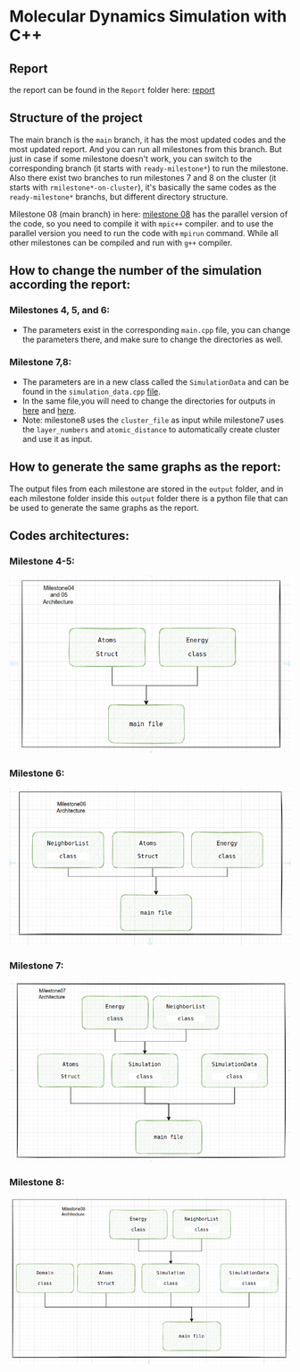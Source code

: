 # Molecular Dynamics Simulation with C++

## Report
the report can be found in the `Report` folder here: [report](Report/latex/report_main.pdf)

## Structure of the project

The main branch is the `main` branch, it has the most updated codes
and the most updated report. And you can run all milestones from this branch. But just in case if some milestone doesn't work, you can switch to the corresponding branch (it starts with `ready-milestone*`) to run the milestone.  
Also there exist two branches to run milestones 7 and 8 on the cluster (it starts with `rmilestone*-on-cluster`), it's basically the same codes as the `ready-milestone*` branchs, but different directory structure.

Milestone 08 (main branch) in here: [milestone 08](https://github.com/eslamsalahelsheikh/Molecular-Dynamics/blob/main/milestones/08/main.cpp) has the parallel version of the code, so you need to compile it with `mpic++` compiler. and to use the parallel version you need to run the code with `mpirun` command. While all other milestones can be compiled and run with `g++` compiler.

## How to change the number of the simulation according the report:

### Milestones 4, 5, and 6:
  - The parameters exist in the corresponding `main.cpp` file, you can change the parameters there, and make sure to change the directories as well.
### Milestone 7,8:
  - The parameters are in a new class called the `SimulationData` and can be found in the `simulation_data.cpp` [file](https://github.com/eslamsalahelsheikh/Molecular-Dynamics/blob/ee1ff39e193bd1738b058f900f170b60eb6c6170/src/simulation_data.cpp).
  - In the same file,you will need to change the directories for outputs in [here](https://github.com/eslamsalahelsheikh/Molecular-Dynamics/blob/ee1ff39e193bd1738b058f900f170b60eb6c6170/src/simulation_data.cpp#L41) and [here](https://github.com/eslamsalahelsheikh/Molecular-Dynamics/blob/ee1ff39e193bd1738b058f900f170b60eb6c6170/src/simulation_data.cpp#L43).
  - Note: milestone8 uses the `cluster_file` as input while milestone7 uses the `layer_numbers` and `atomic_distance` to automatically create cluster and use it as input.

## How to generate the same graphs as the report:
The output files from each milestone are stored in the `output` folder, and in each milestone folder inside this `output` folder there is a python file that can be used to generate the same graphs as the report.

## Codes architectures:

### Milestone 4-5:
![milestone04_05](architectures/04_05_architecture.png)
### Milestone 6:
![milestone06](architectures/06_architecture.png)
### Milestone 7:
![milestone07](architectures/07_architecture.png)
### Milestone 8:
![milestone08](architectures/08_architecture.png)

